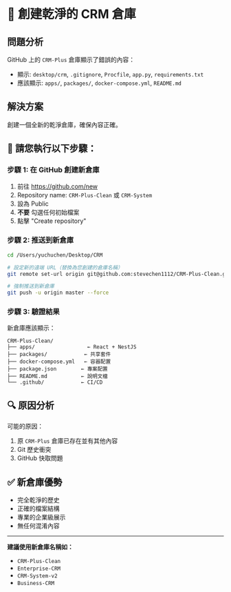 # 🚀 創建乾淨的 CRM 倉庫

## 問題分析
GitHub 上的 `CRM-Plus` 倉庫顯示了錯誤的內容：
- 顯示: `desktop/crm`, `.gitignore`, `Procfile`, `app.py`, `requirements.txt`
- 應該顯示: `apps/`, `packages/`, `docker-compose.yml`, `README.md`

## 解決方案
創建一個全新的乾淨倉庫，確保內容正確。

## 🎯 請您執行以下步驟：

### 步驟 1: 在 GitHub 創建新倉庫
1. 前往 https://github.com/new
2. Repository name: `CRM-Plus-Clean` 或 `CRM-System` 
3. 設為 Public
4. **不要** 勾選任何初始檔案
5. 點擊 "Create repository"

### 步驟 2: 推送到新倉庫
```bash
cd /Users/yuchuchen/Desktop/CRM

# 設定新的遠端 URL（替換為您創建的倉庫名稱）
git remote set-url origin git@github.com:stevechen1112/CRM-Plus-Clean.git

# 強制推送到新倉庫
git push -u origin master --force
```

### 步驟 3: 驗證結果
新倉庫應該顯示：
```
CRM-Plus-Clean/
├── apps/                 ← React + NestJS
├── packages/            ← 共享套件
├── docker-compose.yml   ← 容器配置
├── package.json        ← 專案配置
├── README.md           ← 說明文檔
└── .github/            ← CI/CD
```

## 🔍 原因分析
可能的原因：
1. 原 `CRM-Plus` 倉庫已存在並有其他內容
2. Git 歷史衝突
3. GitHub 快取問題

## ✅ 新倉庫優勢
- 完全乾淨的歷史
- 正確的檔案結構
- 專業的企業級展示
- 無任何混淆內容

---
**建議使用新倉庫名稱如：**
- `CRM-Plus-Clean`
- `Enterprise-CRM`  
- `CRM-System-v2`
- `Business-CRM`